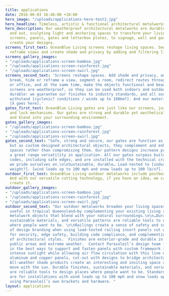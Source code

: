 ```yaml
---
title: applications
date: 2016-06-03 16:46:00 +10:00
hero_image: "/uploads/applications-hero-test2.jpg"
hero_headline: Timeless, artistic & functional architectural metalworks.
hero_description: Our weatherproof architectural metalworks are durable both indoors
  and out, sculpting light and anchoring spaces to transform your living area. From
  screens, panels, gates and letterbox plates, to signage, wall and garden art, we
  create your designs.
screens_first_text: OceanBlue Living screens reshape living spaces. Segment spaces,
  reframe views and create shade and privacy by adding and filtering light.
screens_gallery_images:
- "/uploads/applications-screen-bamboo.jpg"
- "/uploads/applications-screen-rainforest.jpg"
- "/uploads/applications-screen-swirl.jpg"
screens_second_text: 'Screens reshape spaces. Add shade and privacy, add a visual
  break, hide or reframe a view, segment a room, redirect routes through your house
  or office, and at the same time, make the objects functional and beautiful. Our
  screens are weatherproof, so they can be used both indoors and outdoors. They''re
  durable: we guarantee our finishes to industry standards, and all our screens can
  withstand [cyclonic? conditions / winds up to 180km?]. And our materials are sustainable:
  [X goes here].'
gates_first_text: OceanBlue Living gates are just like our screens, just with swing
  and lock mechanisms. Our gates are strong and durable yet aesthetically pleasing
  and blend into your surrounding environment.
gates_gallery_images:
- "/uploads/applications-screen-bamboo.jpg"
- "/uploads/applications-screen-rainforest.jpg"
- "/uploads/applications-screen-swirl.jpg"
gates_second_text: "Safe, strong and secure, our gates are function as they should,
  but as custom designed architectural objects, they complement and enhance your living
  spaces rather than compromising them. Our pattern designs increase privacy and allow
  a great range versatility in application. All our gates surpass building compliance
  codes, including safe edges, and are installed with the technical craftsmanship
  we pride ourselves on.\n\nSustainable, durable… Load-tested to [industry standard
  weight?]. [wind loads up to 100 mph and snow loads up to 100 lb/sf]. "
outdoor_first_text: OceanBlue Living outdoor metalworks include postboxes and fire-pits.
  And with our versatile cutting technology, if you have an idea, we can probably
  create it.
outdoor_gallery_images:
- "/uploads/applications-screen-bamboo.jpg"
- "/uploads/applications-screen-rainforest.jpg"
- "/uploads/applications-screen-swirl.jpg"
outdoor_second_text: "Our outdoor metalworks broaden your living spaces—which is especially
  useful in tropical Queensland—by complementing your existing living spaces with
  metalwork objects that blend with your natural surroundings.\n\n…Durable finishes,
  sustainable materials, and versatile patterns are reliable tools to design places
  where people want to be. \n\nRailings create a sense of safety and subtle element
  of design branding when using load-tested railing insert panels cut with patterns
  for security, edge safety, building code compliance, and complementing a variety
  of architectural styles.  Finishes are exterior-grade and durable in high traffic
  public areas and extreme weather.  Contact Parasoleil’s design team for guidance
  in the best ways to support and fasten panels with custom framework installations.\n\nFilter
  intense sunlight while allowing air flow circulation with this line of open pattern
  aluminum and copper panels, cut-out with designs to bridge architecture with nature.
  All-weather shade products create an interesting and inviting space as the shadows
  move with the sun. Durable finishes, sustainable materials, and versatile patterns
  are reliable tools to design places where people want to be. Standard shade panels
  are for installations with wind loads up to 100 mph and snow loads up to 100 lb/sf
  using Parasoleil’s own brackets and hardware. "
layout: applications
---
```


